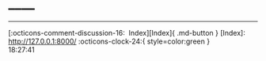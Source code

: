 <!---ID: note-17072023-182741--->
# ____
----

[:octicons-comment-discussion-16:&nbsp; Index][Index]{ .md-button }
[Index]: http://127.0.0.1:8000/
:octicons-clock-24:{ style=color:green }  
    18:27:41
